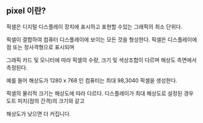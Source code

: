 ## pixel 이란?



픽셀은 디지털 디스플레이 장치에 표시하고 표현할 수있는 그래픽의 최소 단위다.

픽셀이 결합하여 컴퓨터 디스플레이에 보이는 모든 것을 형성한다. 픽셀은 디스플레이에 점 또는 정사격형으로 표시되며

그래픽 카드 및 모니터에 따라 픽셀의 수량, 크기 및 색상조합이 다르며 해상도 측면에서 측정된다.

예를 들어 해상도가 1280 x 768 인 컴퓨터는 최대 98,3040 픽셀을 생성한다.

픽셀의 물리적 크기는 해상도에 따라 다르다. 디스플레이가 최대 해상도로 설정된 경우 도트 피치(점의 간격)의 크기와 같고

해상도가 낮으면 더 커집니다. 